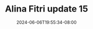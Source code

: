 --- 
title: "Alina Fitri update 15"
description: "  bokeh Alina Fitri update 15 ig durasi panjang new"
date: 2024-06-06T19:55:34-08:00
file_code: "3qgq5a0v8u9t"
draft: false
cover: "obk9l4nvzr6fmkxy.jpg"
tags: ["Alina", "Fitri", "update", "bokep-indo", "bokep-viral", "bokep-ig"]
length: 9
fld_id: "1483979"
foldername: "Alina Fitri update"
categories: ["Alina Fitri update"]
views: 0
---